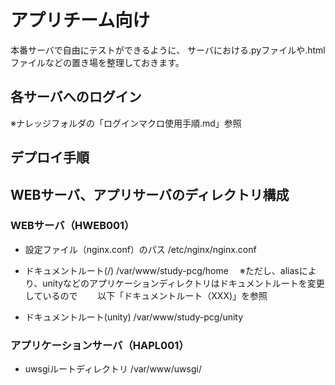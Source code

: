 # アプリチーム向け

本番サーバで自由にテストができるように、
サーバにおける.pyファイルや.htmlファイルなどの置き場を整理しておきます。

## 各サーバへのログイン
※ナレッジフォルダの「ログインマクロ使用手順.md」参照

## デプロイ手順

## WEBサーバ、アプリサーバのディレクトリ構成

### WEBサーバ（HWEB001）
- 設定ファイル（nginx.conf）のパス
  /etc/nginx/nginx.conf

- ドキュメントルート(/)
  /var/www/study-pcg/home
　※ただし、aliasにより、unityなどのアプリケーションディレクトリはドキュメントルートを変更しているので
　　以下「ドキュメントルート（XXX)」を参照
　
- ドキュメントルート(unity)
  /var/www/study-pcg/unity

### アプリケーションサーバ（HAPL001）
- uwsgiルートディレクトリ
  /var/www/uwsgi/

